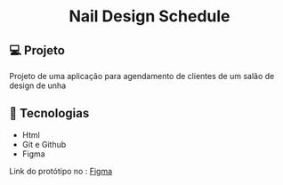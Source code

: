 <h1 align= 'center'>Nail Design Schedule</h1 >

## 💻 Projeto
<p > 
Projeto de uma aplicação para agendamento de clientes de um salão de design de unha 
</p>

##  🔧 Tecnologias
- Html
- Git e Github
- Figma

<p> Link do protótipo no : 
    <a href= 'https://www.figma.com/file/Pi4ek9cYsqYEoqaxtCjQFC/Untitled?type=design&node-id=8-121&mode=design&t=1Im4S6vDCeASH3BD-0'>Figma</a>
</p>